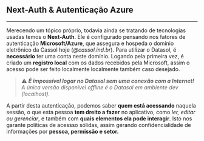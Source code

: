 <div class='title'>
<h2>Next-Auth & Autenticação Azure</h2>
<hr class='solid'>
</div>

Merecendo um tópico próprio, todavia ainda se tratando de tecnologias usadas temos o **Next-Auth**. Ele é configurado pensando nos fatores de autenticação **Microsoft/Azure**, que assegura e hospeda o domínio eletrônico da Cassol hoje (*@cassol.ind.br*).
Para utilizar o Datasol, é **necessário** ter uma conta neste domínio. Logando pela primeira vez, é criado um **registro local** com os dados recebidos pela Microsoft, assim o acesso pode ser feito localmente localmente também caso desejado.

<div class='note'>

>⚠️ ***É impossível logar no Datasol sem uma conexão com a Internet!***
> *A única versão disponível offline é o Datasol em ambiente dev (localhost).*

</div>

A partir desta autenticação, podemos saber **quem está acessando** naquela sessão, o que esta pessoa **tem dreito a fazer** no aplicativo, como *ler, editar ou gerenciar*, e também com **quais elementos ela pode interagir**. Isto nos garante políticas de acessso sólidas, assim gerando confidencialidade de informações por **pessoa, permissão e setor.**

<div class='end'>
